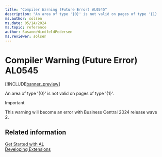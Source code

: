 ```yaml
---
title: "Compiler Warning (Future Error) AL0545"
description: "An area of type '{0}' is not valid on pages of type '{1}'."
ms.author: solsen
ms.date: 05/14/2024
ms.topic: reference
author: SusanneWindfeldPedersen
ms.reviewer: solsen
---
```

[//]: # (START>DO_NOT_EDIT)
[//]: # (IMPORTANT:Do not edit any of the content between here and the END>DO_NOT_EDIT.)
[//]: # (Any modifications should be made in the .xml files in the ModernDev repo.)
# Compiler Warning (Future Error) AL0545

[!INCLUDE[banner_preview](../includes/banner_preview.md)]

An area of type '{0}' is not valid on pages of type '{1}'.


> [!IMPORTANT]
> This warning will become an error with Business Central 2024 release wave 2.  

[//]: # (IMPORTANT: END>DO_NOT_EDIT)
## Related information  
[Get Started with AL](../devenv-get-started.md)  
[Developing Extensions](../devenv-dev-overview.md)  